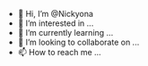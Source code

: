 - 👋 Hi, I’m @Nickyona
- 👀 I’m interested in ...
- 🌱 I’m currently learning ...
- 💞️ I’m looking to collaborate on ...
- 📫 How to reach me ...

<!---
Nickyona/Nickyona is a ✨ special ✨ repository because its `README.md` (this file) appears on your GitHub profile.
You can click the Preview link to take a look at your changes.
--->
